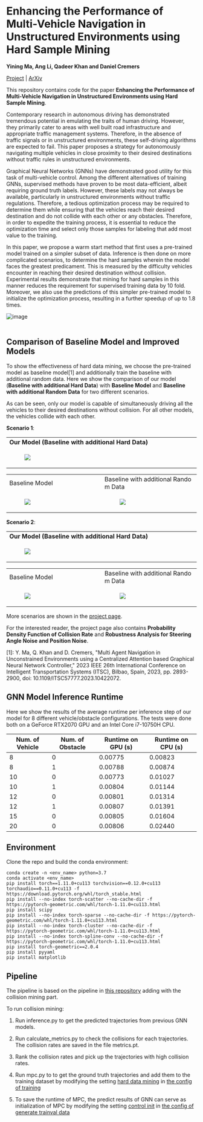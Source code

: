 # Enhancing the Performance of Multi-Vehicle Navigation in Unstructured Environments using Hard Sample Mining

**Yining Ma, Ang Li, Qadeer Khan and Daniel Cremers**

[Project](https://yininghase.github.io/multiagent-collision-mining/) | [ArXiv](http://arxiv.org/abs/2409.05119)

This repository contains code for the paper **Enhancing the Performance of Multi-Vehicle Navigation in Unstructured Environments using Hard Sample Mining**. 

Contemporary research in autonomous driving has demonstrated tremendous potential in emulating the traits of human driving. However, they primarily cater to areas with well built road infrastructure and appropriate traffic management systems. Therefore, in the absence of traffic signals or in unstructured environments, these self-driving algorithms are expected to fail. This paper proposes a strategy for autonomously navigating multiple vehicles in close proximity to their desired destinations without traffic rules in unstructured environments. 

Graphical Neural Networks (GNNs) have demonstrated good utility for this task of multi-vehicle control. Among the different alternatives of training GNNs, supervised methods have proven to be most data-efficient, albeit requiring ground truth labels. However, these labels may not always be available, particularly in unstructured environments without traffic regulations. Therefore, a tedious optimization process may be required to determine them while ensuring that the vehicles reach their desired destination and do not collide with each other or any obstacles. Therefore, in order to expedite the training process, it is essential to reduce the optimization time and select only those samples for labeling that add most value to the training.  

In this paper, we propose a warm start method that first uses a pre-trained model trained on a simpler subset of data. Inference is then done on more complicated scenarios, to determine the hard samples wherein the model faces the greatest predicament. This is measured by the difficulty vehicles encounter in reaching their desired destination without collision. Experimental results demonstrate that mining for hard samples in this manner reduces the requirement for supervised training data by 10 fold. Moreover, we also use the predictions of this simpler pre-trained model to initialize the optimization process, resulting in a further speedup of up to 1.8 times.
<br />

![image](./images/overview.png)
<br />
<br />

## Comparison of Baseline Model and Improved Models

To show the effectiveness of hard data mining, we choose the pre-trained model as baseline model[1] and additionally train the baseline with additional random data. Here we show the comparison of our model (**Baseline with additional Hard Data**) with **Baseline Model** and **Baseline with additional Random Data**  for two different scenarios.

As can be seen, only our model is capable of simultaneously driving all the vehicles to their desired destinations without collision. For all other models, the vehicles collide with each other. 

 
**Scenario 1**:

<table style="table-layout: fixed; word-break: break-all; word-wrap: break-word;" width="100%">
  <tr>
    <td width="50%">
        <text>
          <strong>Our Model (Baseline with additional Hard Data)</strong>      
        </text>
    </td>
  </tr>
  <tr>
    <td width="50%">
        <figure>
            <img src="./images/improved_model_with_hard_data_1.gif">
        </figure>
    </td>
  </tr>
</table>
<table style="table-layout: fixed; word-break: break-all; word-wrap: break-word;" width="100%">
  <tr>
    <td width="50%">
        <text>
        Baseline Model         
        </text> 
    </td>
    <td width="50%">
        <text>
        Baseline with additional Random Data
        </text>
    </td>
  </tr>
  <tr>
    <td width="50%">
        <figure>
            <img src="./images/baseline_model_1.gif">
        </figure>
    </td>
    <td width="50%">
        <figure>
            <img src="./images/improved_model_with_random_data_1.gif">
        </figure>
    </td>
  </tr>
</table>


**Scenario 2**:

<table style="table-layout: fixed; word-break: break-all; word-wrap: break-word;" width="100%">
  <tr>
    <td width="50%">
        <text>
          <strong>Our Model (Baseline with additional Hard Data)</strong>      
        </text>
    </td>
  </tr>
  <tr>
    <td width="50%">
        <figure>
            <img src="./images/improved_model_with_hard_data_2.gif">
        </figure>
    </td>
  </tr>
</table>
<table style="table-layout: fixed; word-break: break-all; word-wrap: break-word;" width="100%">
  <tr>
    <td width="50%">
        <text>
        Baseline Model         
        </text> 
    </td>
    <td width="50%">
        <text>
        Baseline with additional Random Data
        </text>
    </td>
  </tr>
  <tr>
    <td width="50%">
        <figure>
            <img src="./images/baseline_model_2.gif">
        </figure>
    </td>
    <td width="50%">
        <figure>
            <img src="./images/improved_model_with_random_data_2.gif">
        </figure>
    </td>
  </tr>
</table>

More scenarios are shown in the [project page](https://yininghase.github.io/multiagent-collision-mining/).

For the interested reader, the project page also contains **Probability Density Function of Collision Rate** and **Robustness Analysis for Steering Angle Noise and Position Noise**.

[1]: Y. Ma, Q. Khan and D. Cremers, "Multi Agent Navigation in Unconstrained Environments using a Centralized Attention based Graphical Neural Network Controller," 2023 IEEE 26th International Conference on Intelligent Transportation Systems (ITSC), Bilbao, Spain, 2023, pp. 2893-2900, doi: 10.1109/ITSC57777.2023.10422072.


## GNN Model Inference Runtime

Here we show the results of the average runtime per inference step of our model for 8 different vehicle/obstacle configurations. The tests were done both on a GeForce RTX2070 GPU and an Intel Core i7-10750H CPU.

| Num. of Vehicle | Num. of Obstacle | Runtime on GPU (s) | Runtime on CPU (s) |
| --------------- | ---------------- | ------------------ | ------------------ |
| 8               | 0                | 0.00775            | 0.00823            |
| 8               | 1                | 0.00788            | 0.00874            |
| 10              | 0                | 0.00773            | 0.01027            |
| 10              | 1                | 0.00804            | 0.01144            |
| 12              | 0                | 0.00801            | 0.01314            |
| 12              | 1                | 0.00807            | 0.01391            |
| 15              | 0                | 0.00805            | 0.01604            |
| 20              | 0                | 0.00806            | 0.02440            |


## Environment

Clone the repo and build the conda environment:
```
conda create -n <env_name> python=3.7 
conda activate <env_name>
pip install torch==1.11.0+cu113 torchvision==0.12.0+cu113 torchaudio==0.11.0+cu113 -f https://download.pytorch.org/whl/torch_stable.html
pip install --no-index torch-scatter --no-cache-dir -f https://pytorch-geometric.com/whl/torch-1.11.0+cu113.html
pip install scipy
pip install --no-index torch-sparse --no-cache-dir -f https://pytorch-geometric.com/whl/torch-1.11.0+cu113.html
pip install --no-index torch-cluster --no-cache-dir -f https://pytorch-geometric.com/whl/torch-1.11.0+cu113.html
pip install --no-index torch-spline-conv --no-cache-dir -f https://pytorch-geometric.com/whl/torch-1.11.0+cu113.html
pip install torch-geometric==2.0.4
pip install pyyaml
pip install matplotlib
```


## Pipeline

The pipeline is based on the pipeline in [this repository](https://github.com/yininghase/multi-agent-control) adding with the collision mining part.

To run collision mining:

1. Run inference.py to get the predicted trajectories from previous GNN models.

2. Run calculate_metrics.py to check the collisions for each trajectories. The collision rates are saved in the file metrics.pt. 

3. Rank the collision rates and pick up the trajectories with high collision rates.

4. Run mpc.py to to get the ground truth trajectories and add them to the training dataset by modifying the setting [hard data mining](./configs/train.yaml/#L31) in [the config of training](./configs/train.yaml)

5. To save the runtime of MPC, the predict results of GNN can serve as initialization of MPC by modifying the setting [control init](./configs/configs/generate_trainval_data.yaml/#L31) in [the config of generate trainval data](./configs/configs/generate_trainval_data.yaml)
